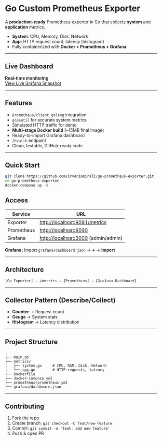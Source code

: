 # Go Custom Prometheus Exporter

A **production-ready** Prometheus exporter in Go that collects **system** and **application** metrics.

- **System**: CPU, Memory, Disk, Network  
- **App**: HTTP request count, latency (histogram)  
- Fully containerized with **Docker + Prometheus + Grafana**

---

## Live Dashboard

**Real-time monitoring**  
[View Live Grafana Snapshot](https://snapshots.raintank.io/dashboard/snapshot/REwZSBloPRPw02Jm5ugfC3nO2kP4D0ov)

---

## Features

- `prometheus/client_golang` integration
- `gopsutil` for accurate system metrics
- Simulated HTTP traffic for demo
- **Multi-stage Docker build** (~15MB final image)
- Ready-to-import Grafana dashboard
- `/health` endpoint
- Clean, testable, GitHub-ready code

---

## Quick Start

```bash
git clone https://github.com/irvaniamirali/go-prometheus-exporter.git
cd go-prometheus-exporter
docker-compose up -d
```

## Access

| Service    | URL                                                            |
| ---------- | -------------------------------------------------------------- |
| Exporter   | [http://localhost:9091/metrics](http://localhost:9091/metrics) |
| Prometheus | [http://localhost:9090](http://localhost:9090)                 |
| Grafana    | [http://localhost:3000](http://localhost:3000) (admin/admin)   |

**Grafana:** Import `grafana/dashboard.json` → **+** → **Import**

---

## Architecture

```
[Go Exporter] → /metrics → [Prometheus] → [Grafana Dashboard]
```

---

## Collector Pattern (Describe/Collect)

* **Counter** → Request count
* **Gauge** → System stats
* **Histogram** → Latency distribution

---

## Project Structure

```
.
├── main.go
├── metrics/
│   ├── system.go     # CPU, RAM, Disk, Network
│   └── app.go        # HTTP requests, latency
├── Dockerfile
├── docker-compose.yml
├── prometheus/prometheus.yml
└── grafana/dashboard.json
```

---

## Contributing

1. Fork the repo
2. Create branch: `git checkout -b feat/new-feature`
3. Commit: `git commit -m 'feat: add new feature'`
4. Push & open PR
